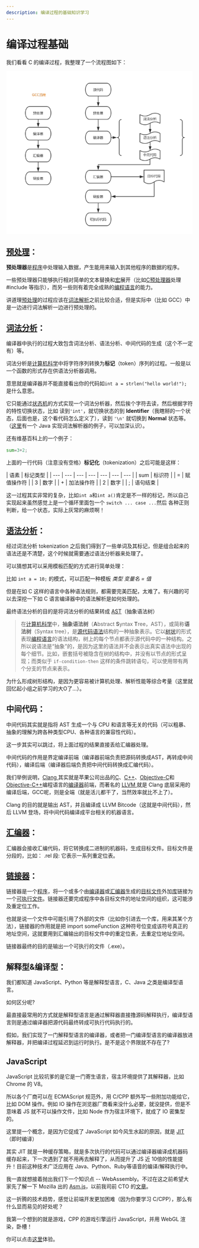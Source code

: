 ```yaml
---
description: 编译过程的基础知识学习
---
```


# 编译过程基础

我们看看 C 的编译过程，我整理了一个流程图如下：

![c &#x7F16;&#x8BD1;&#x6D41;&#x7A0B;&#x56FE;](../.gitbook/assets/by%20%281%29.png)

## [**预处理**](https://zh.wikipedia.org/wiki/预处理器)：

**预处理器**是[程序](https://zh.wikipedia.org/wiki/计算机程序)中处理输入数据，产生能用来输入到其他程序的数据的程序。

一些预处理器只能够执行相对简单的文本替换和[宏](https://zh.wikipedia.org/wiki/巨集)展开（比如[C预处理器](https://zh.wikipedia.org/wiki/C预处理器)处理 \#include 等指示），而另一些则有着完全成熟的[编程语言](https://zh.wikipedia.org/wiki/编程语言)的能力。

讲道理[预处理](https://zh.wikipedia.org/wiki/预处理器)的过程应该在[词法解析](https://zh.wikipedia.org/wiki/词法分析)之前比较合适，但是实际中（比如 GCC）中是一边进行词法解析一边进行预处理的。

## [词法分析](https://zh.wikipedia.org/wiki/词法分析)：

编译器中执行的过程大致包含词法分析、语法分析、中间代码的生成（这个不一定有）等。

词法分析是[计算机科学](https://zh.wikipedia.org/wiki/计算机科学)中将字符序列转换为**标记**（token）序列的过程。一般是以一个函数的形式存在供语法分析器调用。

意思就是编译器并不能直接看出你的代码如`int a = strlen("hello world!");` 是什么意思。

它只能通过[状态机](https://zh.wikipedia.org/wiki/有限状态机)的方式实现一个词法分析器，然后挨个字符去读，然后根据字符的特性切换状态，比如 读到`'int'`，就切换状态的到 **Identifier**（我瞎掰的一个状态，后面也是，这个看代码怎么定义了），读到 `'\n'` 就切换到 **Normal** 状态等。（[这里](https://zhuanlan.zhihu.com/p/19878146)有一个 Java 实现词法解析器的例子，可以加深认识）。

还有维基百科上的一个例子：

```python
sum=3+2;
```

上面的一行代码（注意没有空格）**标记化**（tokenization）之后可能是这样：

| 语素 | 标记类型 |
| --- | --- | --- | --- | --- | --- | --- |
| sum | 标识符 |
| = | 赋值操作符 |
| 3 | 数字 |
| + | 加法操作符 |
| 2 | 数字 |
| ; | 语句结束 |

这一过程其实非常的复杂，比如`int a`和`int a()`肯定是不一样的标记，所以自己实现起来虽然感觉上是一个循环里面包一个 `switch ... case ...`然后 各种正则判断，给一个状态，实际上灰常的麻烦啊！

## [语法分析](https://zh.wikipedia.org/wiki/語法分析器)：

经过词法分析 tokenization 之后我们得到了一些单词及其标记，但是组合起来的语法还是不清楚，这个时候就需要通过语法分析器来处理了。

可以猜想其可以采用模板匹配的方式进行简单处理：

比如 `int a = 10;` 的模式，可以匹配一种模板 _类型 变量名 = 值_ 

但是在如 C 这样的语言中各种语法规则，都需要完美匹配，太难了。有兴趣的可以去深挖一下如 C 语言编译器中的语法解析是如何处理的。

最终语法分析的目的是将词法分析的结果转成 [AST](https://zh.wikipedia.org/wiki/抽象語法樹)（抽象语法树）

> 在[计算机科学](https://zh.wikipedia.org/wiki/计算机科学)中，**抽象语法树**（**A**bstract **S**yntax **T**ree，AST），或简称**语法树**（Syntax tree），是[源代码](https://zh.wikipedia.org/wiki/源代码)[语法](https://zh.wikipedia.org/wiki/语法学)结构的一种抽象表示。它以[树状](https://zh.wikipedia.org/wiki/树_%28图论%29)的形式表现[编程语言](https://zh.wikipedia.org/wiki/编程语言)的语法结构，树上的每个节点都表示源代码中的一种结构。之所以说语法是“抽象”的，是因为这里的语法并不会表示出真实语法中出现的每个细节。比如，嵌套括号被隐含在树的结构中，并没有以节点的形式呈现；而类似于 `if-condition-then` 这样的条件跳转语句，可以使用带有两个分支的节点来表示。

为什么形成树形结构，是因为更容易被计算机处理、解析性能等综合考量（这里就回忆起小组之前学习的大O了...）。

## 中间代码：

中间代码其实就是指将 AST 生成一个与 CPU 和语言等无关的代码（可以粗暴、抽象的理解为跨各种类型CPU、各种语言的兼容性代码）。

这一步其实可以跳过，将上面过程的结果直接丢给汇编器处理。

中间代码的作用是界定编译前端（编译器前端负责把源码转换成AST，再转成中间代码），编译后端（编译器后端负责把中间代码转换成汇编代码）。

我们举例说明，[Clang ](https://zh.wikipedia.org/wiki/Clang)其实就是苹果公司出品的[C](https://zh.wikipedia.org/wiki/C語言)、[C++](https://zh.wikipedia.org/wiki/C%2B%2B)、[Objective-C](https://zh.wikipedia.org/wiki/Objective-C)和[Objective-C++](https://zh.wikipedia.org/wiki/Objective-C%2B%2B)编程语言的[编译器](https://zh.wikipedia.org/wiki/編譯器)前端，而著名的 [LLVM ](https://zh.wikipedia.org/wiki/LLVM)就是 Clang 底层采用的编译后端，GCC呢，则是全端（就是活儿都干了，当然效率就比不上了）。

Clang 的目的就是输出 AST，并且编译成 LLVM Bitcode（这就是中间代码），然后 LLVM 登场，将中间代码编译成平台相关的机器语言。

## [汇编器](https://zh.wikipedia.org/wiki/汇编语言#工具)：

汇编器会接收汇编代码，将它转换成二进制的机器码，生成目标文件。目标文件是分段的，比如： .rel 段: 它表示一系列重定位表。

## [链接器](https://zh.wikipedia.org/wiki/链接器)：

链接器是一个[程序](https://zh.wikipedia.org/wiki/程序)，将一个或多个由[编译器](https://zh.wikipedia.org/wiki/编译器)或[汇编器](https://zh.wikipedia.org/wiki/汇编器)生成的[目标文件](https://zh.wikipedia.org/wiki/目标文件)外加[库](https://zh.wikipedia.org/wiki/函式庫)链接为一个[可执行文件](https://zh.wikipedia.org/wiki/可执行文件)。链接器还要完成程序中各目标文件的地址空间的组织，这可能涉及重定位工作。

也就是说一个文件中可能引用了外部的文件（比如你引进去一个库，用来其某个方法），链接器的作用就是把 import someFunction 这种符号位变成该符号真正的地址空间，这就要用到汇编输出的目标文件中的重定位表，去重定位地址空间。

链接器最终的目的是输出一个可执行的文件（.exe）。

## 解释型&编译型：

我们都知道 JavaScript、Python 等是解释型语言，C、Java 之类是编译型语言。

如何区分呢?

最直接最常用的方式就是解释型语言是通过解释器直接撸源码解释执行，编译型语言则是通过编译器把源代码最终转成可执行代码执行的。

假如，我们实现了一门解释型语言的编译器，或者把一门编译型语言的编译器放进解释器，并把编译过程延迟到运行时执行。是不是这个界限就不存在了?

## JavaScript

JavaScript 比较坑爹的是它是一门寄生语言，宿主环境提供了其解释器，比如 Chrome 的 V8。

所以各个厂商可以在 ECMAScript 规范外，用 C/CPP 额外写一些附加功能给它，比如 DOM 操作。例如 IO 操作在浏览器厂商看来没什么必要，就没提供，但是不意味着 JS 就不可以操作文件，比如 Node 作为宿主环境下，就成了 IO 密集型的。

这里提一个概念，是因为它促成了 JavaScript 如今风生水起的原因，就是 [JIT](https://zh.wikipedia.org/wiki/即時編譯)（即时编译）

其实 JIT 就是一种缓存策略，就是多次执行的代码可以通过编译器编译成机器码缓存起来，下一次遇到了就不用再去解释了，从而提升了 JS 近 10倍的性能提升！目前这种技术广泛应用在 Java、Python、Ruby等语音的编译/解释执行中。

我一直就想接着抛出我们下一个知识点 -- WebAssembly。不过在这之前希望大家先了解一下 Mozilla 出的 [Asm.js](https://github.com/dherman/asm.js/)，以前我司前 CTO 的[文章](https://magicly.me/fe-hpc/asmjs-and-webassembly/)。

这一折腾的技术趋势，感觉让前端开发更加困难（因为你要学习 C/CPP），那么有什么显而易见的好处呢？

我第一个想到的就是游戏，CPP 的游戏引擎运行 JavaScript，并用 WebGL 渲染，卧槽！

你可以点击[这里](https://www.unrealengine.com/zh-CN/what-is-unreal-engine-4)体验。

